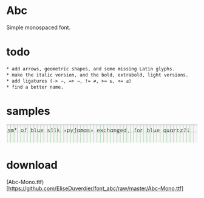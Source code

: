 # Abc

Simple monospaced font.

# todo
    * add arrows, geometric shapes, and some missing Latin glyphs.
    * make the italic version, and the bold, extrabold, light versions.
    * add ligatures (-> →, => ⇒, != ≠, >= ≥, <= ≤)
    * find a better name.

# samples
![In the metrics window](images/metrics.png)
<!--![All glyphs](images/all_glyphs.png)-->

# download
(Abc-Mono.ttf)[https://github.com/EliseDuverdier/font_abc/raw/master/Abc-Mono.ttf]

